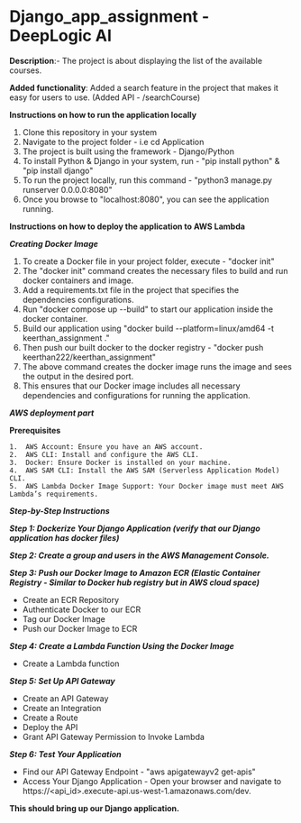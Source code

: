 # Django_app_assignment - DeepLogic AI

 **Description**:- The project is about displaying the list of the available courses.
 
 **Added functionality**: Added a search feature in the project that makes it easy for users to use. (Added API - /searchCourse)

 **Instructions on how to run the application locally**

 1) Clone this repository in your system
 2) Navigate to the project folder - i.e cd Application
 3) The project is built using the framework - Django/Python
 4) To install Python & Django in your system, run - "pip install python" & "pip install django"
 5) To run the project locally, run this command - "python3 manage.py runserver 0.0.0.0:8080"
 6) Once you browse to "localhost:8080", you can see the application running.


**Instructions on how to deploy the application to AWS Lambda**

***Creating Docker Image***
1) To create a Docker file in your project folder, execute - "docker init"
2) The "docker init" command creates the necessary files to build and run docker containers and image.
3) Add a requirements.txt file in the project that specifies the dependencies configurations.
4) Run "docker compose up --build" to start our application inside the docker container.
5) Build our application using "docker build --platform=linux/amd64 -t keerthan_assignment ."
6) Then push our built docker to the docker registry - "docker push keerthan222/keerthan_assignment"
7) The above command creates the docker image runs the image and sees the output in the desired port.
8) This ensures that our Docker image includes all necessary dependencies and configurations for running the application.

***AWS deployment part***

****Prerequisites****

	1.	AWS Account: Ensure you have an AWS account.
	2.	AWS CLI: Install and configure the AWS CLI.
	3.	Docker: Ensure Docker is installed on your machine.
	4.	AWS SAM CLI: Install the AWS SAM (Serverless Application Model) CLI.
	5.	AWS Lambda Docker Image Support: Your Docker image must meet AWS Lambda’s requirements.

***Step-by-Step Instructions***

***Step 1: Dockerize Your Django Application (verify that our Django application has docker files)***

***Step 2: Create a group and users in the AWS Management Console.***

***Step 3: Push our Docker Image to Amazon ECR (Elastic Container Registry - Similar to Docker hub registry but in AWS cloud space)***
- Create an ECR Repository
- Authenticate Docker to our ECR
- Tag our Docker Image
- Push our Docker Image to ECR

***Step 4: Create a Lambda Function Using the Docker Image***
- Create a Lambda function

***Step 5: Set Up API Gateway***
- Create an API Gateway
- Create an Integration
- Create a Route
- Deploy the API
- Grant API Gateway Permission to Invoke Lambda

***Step 6: Test Your Application***
- Find our API Gateway Endpoint - "aws apigatewayv2 get-apis"
- Access Your Django Application - Open your browser and navigate to https://<api_id>.execute-api.us-west-1.amazonaws.com/dev.

**This should bring up our Django application.**
